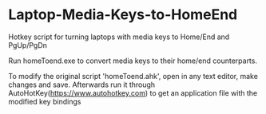 # Laptop-Media-Keys-to-HomeEnd
Hotkey script for turning laptops with media keys to Home/End and PgUp/PgDn

Run homeToend.exe to convert media keys to their home/end counterparts.

To modify the original script 'homeToend.ahk', open in any text editor, make changes and save.
Afterwards run it through AutoHotKey(https://www.autohotkey.com) to get an application file with
the modified key bindings

